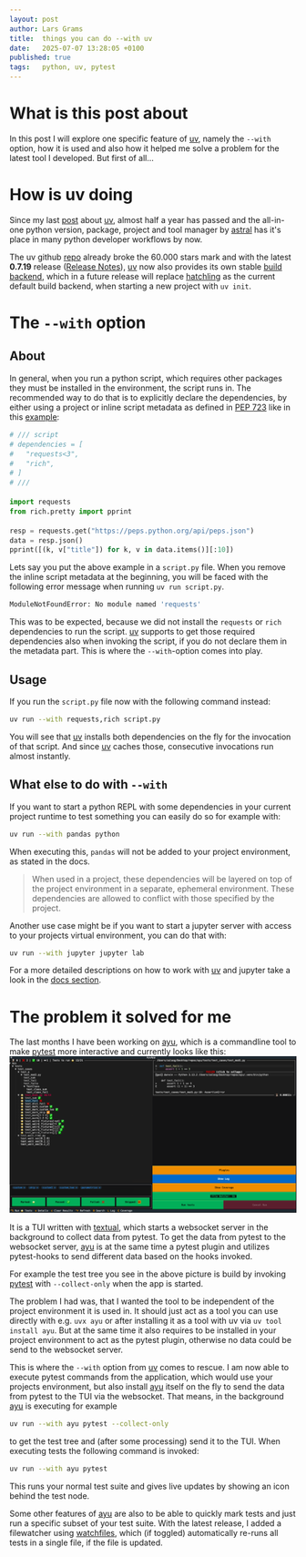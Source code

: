 ```yaml
---
layout: post
author: Lars Grams
title:  things you can do --with uv
date:   2025-07-07 13:28:05 +0100
published: true
tags:   python, uv, pytest
---
```


# What is this post about
In this post I will explore one specific feature of [uv], namely the `--with` option, how it is used and
also how it helped me solve a problem for the latest tool I developed.
But first of all...

# How is uv doing
Since my last [post][last_post] about [uv], almost half a year has passed and the all-in-one python version, package, project and tool manager
by [astral] has it's place in many python developer workflows by now.

The uv github [repo][uv_gh] already broke the 60.000 stars
mark and with the latest **0.7.19** release ([Release Notes][uv_latest]), [uv] now also provides its own stable [build backend][uv_build_backend_docs],
which in a future release will replace [hatchling] as the current default build backend, when starting a new project with `uv init`.
 
# The `--with` option 
## About
In general, when you run a python script, which requires other packages they must be installed in the environment, the script runs in.
The recommended way to do that is to explicitly declare the dependencies, by either using a project or inline script metadata as defined
in [PEP 723][pep723] like in this [example][pep723_example]:

```python
# /// script
# dependencies = [
#   "requests<3",
#   "rich",
# ]
# ///

import requests
from rich.pretty import pprint

resp = requests.get("https://peps.python.org/api/peps.json")
data = resp.json()
pprint([(k, v["title"]) for k, v in data.items()][:10])
```

Lets say you put the above example in a `script.py` file. When you remove the inline script metadata at the beginning, you will
be faced with the following error message when running `uv run script.py`.

```bash
ModuleNotFoundError: No module named 'requests'
```

This was to be expected, because we did not install the `requests` or `rich` dependencies to run the script.
[uv] supports to get those required dependencies also when invoking the script, if you do not declare them in the metadata part.
This is where the `--with`-option comes into play.

## Usage
If you run the `script.py` file now with the following command instead:
```bash
uv run --with requests,rich script.py
```
You will see that [uv] installs both dependencies on the fly for the invocation of that script.
And since [uv] caches those, consecutive invocations run almost instantly.

## What else to do with `--with`
If you want to start a python REPL with some dependencies in your current project runtime to test something
you can easily do so for example with:

```bash
uv run --with pandas python
```
When executing this, `pandas` will not be added to your project environment, as stated in the docs.
>When used in a project, these dependencies will be layered on top of the project environment in a separate, ephemeral environment.
These dependencies are allowed to conflict with those specified by the project.


Another use case might be if you want to start a jupyter server with access to your projects virtual environment, you can do that with:
```bash
uv run --with jupyter jupyter lab
```

For a more detailed descriptions on how to work with [uv] and jupyter take a look in the [docs section][uv_jupyter].


# The problem it solved for me
The last months I have been working on [ayu], which is a commandline tool to make [pytest] more interactive
and currently looks like this:
![ayu_image](https://raw.githubusercontent.com/Zaloog/ayu/main/images/main_screen.png)

It is a TUI written with [textual], which starts a websocket server in the background to collect data from pytest.
To get the data from pytest to the websocket server, [ayu] is at the same time a pytest plugin and utilizes pytest-hooks to
send different data based on the hooks invoked.

For example the test tree you see in the above picture is build by invoking [pytest] with `--collect-only` when the app is started.

The problem I had was, that I wanted the tool to be independent of the project environment it is used in.
It should just act as a tool you can use directly with e.g. `uvx ayu` or after installing it as a tool with uv via `uv tool install ayu`.
But at the same time it also requires to be installed in your project environment to act as the pytest plugin, otherwise no data could
be send to the websocket server.

This is where the `--with` option from [uv] comes to rescue.
I am now able to execute pytest commands from the application, which would use your projects environment, but also install [ayu]
itself on the fly to send the data from pytest to the TUI via the websocket.
That means, in the background [ayu] is executing for example

```bash
uv run --with ayu pytest --collect-only
```

to get the test tree and (after some processing) send it to the TUI.
When executing tests the following command is invoked:

```bash
uv run --with ayu pytest
```
This runs your normal test suite and gives live updates by showing an icon behind the test node.

Some other features of [ayu] are also to be able to quickly mark tests and just run a specific subset of your test suite.
With the latest release, I added a filewatcher using [watchfiles], which (if toggled) automatically re-runs all tests in a single
file, if the file is updated.



<!-- Other Links -->
[last_post]: https://zaloog.github.io/2025/01/19/uv.html
[ayu]: https://github.com/Zaloog/ayu

<!-- People Links -->

<!-- Doc Links -->
[uv]: https://docs.astral.sh/uv
[uv_gh]: https://github.com/astral-sh/uv
[uv_latest]: https://github.com/astral-sh/uv/releases/tag/0.7.19
[uv_build_backend_docs]: https://docs.astral.sh/uv/concepts/build-backend/#using-the-uv-build-backend
[uv_jupyter]: https://docs.astral.sh/uv/guides/integration/jupyter/#using-jupyter-within-a-project
[pep723]: https://peps.python.org/pep-0723/
[pep723_example]: https://peps.python.org/pep-0723/#example
[astral]: https://.astral.sh
[pytest]: https://docs.pytest.org/en/stable/
[hatchling]: https://github.com/pypa/hatch
[textual]: https://textual.textualize.io
[watchfiles]: https://github.com/samuelcolvin/watchfiles
